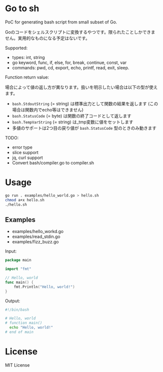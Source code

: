 # Go to sh

PoC for generating bash script from small subset of Go.

Goのコードをシェルスクリプトに変換するやつです。限られたことしかできません。実用的なものになる予定はないです。

Supported:

- types: int, string
- go keyword, func, if, else, for, break, continue, const, var
- commands: pwd, cd, export, echo, printf, read, exit, sleep.


Function return value:

場合によって値の返し方が異なります。扱いを明示したい場合は以下の型が使えます。

- `bash.StdoutString` (= string) は標準出力として関数の結果を返します (この場合は関数内でecho等はできません)
- `bash.StatusCode` (= byte) は関数の終了コードとして返します
- `bash.TempVarString` (= string) は_tmp変数に値をセットします
- 多値のサポートは2つ目の戻り値が `bash.StatusCode` 型のときのみ動きます

TODO:

- error type
- slice support
- jq, curl support
- Convert bash/compiler.go to compiler.sh

# Usage

```bash
go run . examples/hello_world.go > hello.sh
chmod a+x hello.sh
./hello.sh
```

## Examples

- examples/hello_workd.go
- examples/read_stdin.go
- examples/fizz_buzz.go

Input:

```go
package main

import "fmt"

// Hello, world
func main() {
	fmt.Println("Hello, world!")
}
```

Output:

```bash
#!/bin/bash

# Hello, world
# function main()
  echo "Hello, world!"
# end of main
```

# License

MIT License
